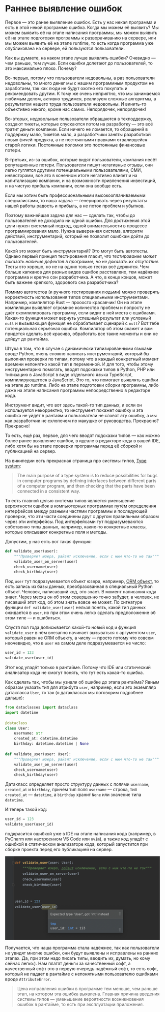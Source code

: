 # Раннее выявление ошибок

Первое — это ранее выявление ошибок. Есть у нас некая программа и есть в этой некой программе ошибка. Когда мы можем её выявить? Мы можем выявить её на этапе написания программы, мы можем выявить её на этапе подготовки программы к разворачиванию на сервере, или мы можем выявить её на этапе runtime, то есть когда программа уже опубликована на сервере, ей пользуются пользователи.

Как вы думаете, на каком этапе лучше выявлять ошибки? Очевидно — чем раньше, тем лучше. Если ошибки долетают до пользователей, то это максимально плохо. Почему?

Во-первых, потому что пользователи недовольны, а раз пользователи недовольны, то много денег мы с нашим программным продуктом не заработаем, так как люди не будут охотно его покупать и рекомендовать другим. К тому же очень неприятно, что мы занимаемся любимым делом, активно трудимся, реализуем сложные алгоритмы, а результатом нашего труда пользователи недовольны. И винить-то объективно некого, кроме нас самих. Непорядочек, непорядочек!

Во-вторых, недовольные пользователи обращаются в техподдержку, создают тикеты, которые спускаются потом на разработку — это всё тратит деньги компании. Если ничего не ломается, то обращений в поддержку мало, тикетов мало, а разработчики заняты разработкой новых фичей продукта, а не постоянными правками отвалившейся старой логики. Постоянные поломки это постоянные финансовые потери.

В-третьих, из-за ошибок, которые видят пользователи, компания несёт репутационные потери. Пользователи пишут негативные отзывы, они легко гуглятся другими потенциальными пользователями, СМИ, инвесторами, всё это в конечном итоге негативно влияет и на капитализацию компании, и на возможности привлечения инвестиций, и на чистую прибыль компании, если она вообще есть.

Если мы хотим быть профессиональными высокооплачиваемыми специалистами, то наша задача — генерировать через результаты нашей работы радость и прибыль, а не поток проблем и убытков.

Поэтому важнейшая задача для нас — сделать так, чтобы до пользователей не доходило ни одной ошибки. Для достижения этой цели нужен системный подход, одной внимательности в процессе программирования мало. Нужна выверенная система, алгоритм действий, инструментарий, который не позволит ошибкам дойти до пользователей.

Какой это может быть инструментарий? Это могут быть автотесты. Однако первый принцип тестирования гласит, что *тестирование может показать наличие дефектов в программе, но не доказать их отсутствие*. Тесты это хорошо, но не на одних только тестах всё держится. Чем больше капканов для разных видов ошибок расставлено, тем надёжнее программа и крепче сон разработчика. А что, в конце концов, может быть важнее крепкого, здорового сна разработчика?

Помимо автотестов (и ручного тестирования людьми) можно проверять корректность использования типов специальными инструментами. Например, компилятор Rust — прооосто красавчик! Он на этапе компиляции выявляет огромное количество проблем и попросту не даёт скомпилировать программу, если видит в ней места с ошибками. Какая-то функция может вернуть успешный результат или условный `null` и вызывающая функция не обрабатывает сценарий с `null`? Вот тебе потенциальная серьёзная ошибка. Компилятор об этом скажет и вам придется сделать всё красиво, обработать все такие моменты и они не дойдут до рантайма.

Штука в том, что в случае с динамически типизированными языками вроде Python, очень сложно написать инструментарий, который бы выполнял проверки по типам, потому что в каждый конкретный момент времени непонятно какой тип в переменной. И для того, чтобы этому инструментарию помогать, вводят подсказки типов в Python, PHP или типизацию в JavaScript в виде отдельного языка TypeScript, компилирующегося в JavaScript. Это то, что помогает выявлять ошибки на этапе до runtime. Либо на этапе подготовки сборки программы, либо даже на этапе написания программы непосредственно в редакторе кода.

Инструмент видит, что вот здесь такой-то тип данных, и если он используется некорректно, то инструмент покажет ошибку и эта ошибка не уйдёт в рантайм и пользователи не словят эту ошибку, а мы как разработчик не схлопочем по макушке от руководства. Прекрасно? Прекрасно!

То есть, ещё раз, первое, для чего вводят подсказки типов — как можно более ранее выявление ошибок, в идеале в редакторе кода в вашей IDE, либо хотя бы на этапе проверки программы перед её сборкой и публикацией на сервер.

На википедии есть прекрасная страница про системы типов, [Type system](https://en.wikipedia.org/wiki/Type_system#:~:text=The%20main%20purpose%20of%20a,connected%20in%20a%20consistent%20way.):

> The main purpose of a type system is to reduce possibilities for bugs in computer programs by defining interfaces between different parts of a computer program, and then checking that the parts have been connected in a consistent way.

То есть главной целью системы типов является уменьшение вероятности ошибок в компьютерных программах путём определения интерфейсов между разными частями программы и последующей проверки, что эти части соединены друг с другом правильным образом через эти интерфейсы. Под интерфейсами тут подразумеваются собственно типы данных, например, какие-то конкретные классы, которые описывают конкретные поля и методы.

Допустим, у нас есть вот такая функция:

```python
def validate_user(user):
    """Проверяет юзера, райзит исключение, если с ним что-то не так"""
    validate_user_on_server(user)
    check_username(user)
    check_birthday(user)
```

Под `user` тут подразумевается объект юзера, например, [ORM объект](https://ru.wikipedia.org/wiki/ORM), то есть запись из базы данных, преобразованная в специальный Python объект. Человек, написавший код, это знает. В момент написания кода знает. Через месяц он об этом совершенно точно забудет, а человек, не писавший этот код, об этом знать вовсе не может. По сигнатуре функции `def validate_user(user)` нельзя понять, какой тип данных ожидается в `user`, но при этом очень легко сделать предположение об этом типе — и ошибиться.

Спустя пол года дописывается какой-то новый код и функция `validate_user` в нём внезапно начинает вызываться с аргументом `user`, который равен не ORM объекту, а числу — просто потому что совсем неочевидно, что в `user` на самом деле подразумевается не число:

```python
user_id = 123
validate_user(user_id)
```

Этот код упадёт только в рантайме. Потому что IDE или статический анализатор кода не смогут понять, что тут есть какая-то ошибка.

Как сделать так, чтобы мы узнали об ошибке до этапа рантайма? Явным образом указать тип для атрибута `user`, например, если это экземпляр датакласса `User`, то так (о датаклассах мы поговорим подробнее дальше):

```python
from dataclasses import dataclass
import datetime

@dataclass
class User:
    username: str
    created_at: datetime.datetime
    birthday: datetime.datetime | None

def validate_user(user: User):
    """Проверяет юзера, райзит исключение, если с ним что-то не так"""
    validate_user_on_server(user)
    check_username(user)
    check_birthday(user)
```

Датакласс определяет просто структуру данных с полями `username`, `created_at` и `birthday`, причём тип поля `username` — строка, тип `created_at` — `datetime`, а `birthday` хранит `None` или значение типа `datetime`.

И теперь такой код:

```python
user_id = 123
validate_user(user_id)
```

подкрасится ошибкой уже в IDE на этапе написания кода (например, в PyCharm или настроенном VS Code или `nvim`), а также код упадёт с ошибкой в статическом анализаторе кода, который запустится при сборке проекта перед его публикацией на сервер.

![](../images/validate_user_error_in_pycharm.png)

Получается, что наша программа стала надёжнее, так как пользователи не увидят многие ошибки, они будут выявлены и исправлены на ранних этапах. Да, при этом надо писать типы, вводить их, думать, но кому сейчас легко:). Нам платят деньги за качественный софт, а качественный софт это в первую очередь надёжный софт, то есть софт, который не падает в рантайме с непонятными пользователю ошибками вроде `AttributeError`.

>  Цена исправления ошибки в программе тем меньше, чем раньше этап, на котором эта ошибка выявлена. Главная причина введения системы типов — уменьшение вероятности возникновения ошибок в рантайме, то есть при эксплуатации приложения.

